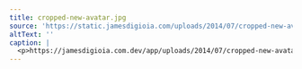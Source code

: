 ```yaml
---
title: cropped-new-avatar.jpg
source: 'https://static.jamesdigioia.com/uploads/2014/07/cropped-new-avatar.jpg'
altText: ''
caption: |
  <p>https://jamesdigioia.com.dev/app/uploads/2014/07/cropped-new-avatar.jpg</p>
---
```


